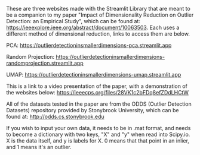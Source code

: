 These are three websites made with the Streamlit Library that are meant to be a companion to my paper "Impact of Dimensionality Reduction on Outlier Detection: an Empirical Study", which can be found at: https://ieeexplore.ieee.org/abstract/document/10063503.
Each uses a different method of dimensional reduction, links to access them are below.

PCA: https://outlierdetectioninsmallerdimensions-pca.streamlit.app

Random Projection:  https://outlierdetectioninsmallerdimensions-randomprojection.streamlit.app

UMAP: https://outlierdetectioninsmallerdimensions-umap.streamlit.app

This is a link to a video presentation of the paper, with a demonstration of the websites below: https://ieeecps.org/files/28VK1c2bFDq8efZDdLHCtW

All of the datasets tested in the paper are from the ODDS (Outlier Detection Datasets) repository provided by Stonybrook University, which can be found at: http://odds.cs.stonybrook.edu

If you wish to input your own data, it needs to be in .mat format, and needs to become a dictionary with two keys, "X" and "y" when read into Scipy.io. X is the data itself, and y is labels for X. 0 means that that point in an inlier, and 1 means it's an outlier.
